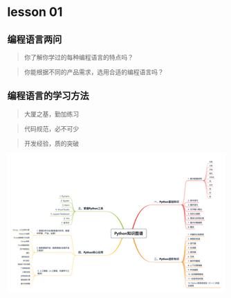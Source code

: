 # lesson 01

## 编程语言两问

>你了解你学过的每种编程语言的特点吗？

>你能根据不同的产品需求，选用合适的编程语言吗？

## 编程语言的学习方法

> 大厦之基，勤加练习

> 代码规范，必不可少

> 开发经验，质的突破

![python 知识图谱]( https://github.com/chris486/GeekTime_python/blob/master/learn_python.png )